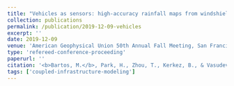 ```yaml
---
title: "Vehicles as sensors: high-accuracy rainfall maps from windshield wiper measurements"
collection: publications
permalink: /publication/2019-12-09-vehicles
excerpt: ''
date: 2019-12-09
venue: 'American Geophysical Union 50th Annual Fall Meeting, San Francisco, CA.'
type: 'refereed-conference-proceeding'
paperurl: ''
citation: '<b>Bartos, M.</b>, Park, H., Zhou, T., Kerkez, B., & Vasudevan, R. (2019). <i>Vehicles as sensors: high-accuracy rainfall maps from windshield wiper measurements</i>. American Geophysical Union 50th Annual Fall Meeting, San Francisco, CA. [Oral Presentation]'
tags: ['coupled-infrastructure-modeling']
---
```

